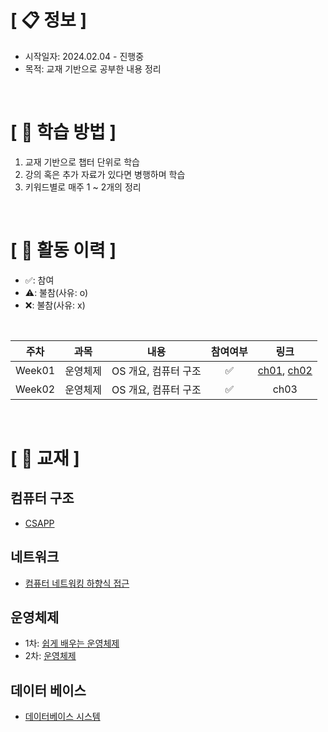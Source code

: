 # **[ 📋 정보 ]**
- 시작일자: 2024.02.04 - 진행중
- 목적: 교재 기반으로 공부한 내용 정리
</br>

# **[ 📝 학습 방법 ]**
1. 교재 기반으로 챕터 단위로 학습
2. 강의 혹은 추가 자료가 있다면 병행하며 학습
3. 키워드별로 매주 1 ~ 2개의 정리
</br>

# **[ 📑 활동 이력 ]**
- ✅: 참여
- ⚠️: 불참(사유: o)
- ❌: 불참(사유: x)
</br>

|주차|과목|내용|참여여부|링크|
|---|:---:|:---:|:---:|:---:|
|Week01|운영체제|OS 개요, 컴퓨터 구조|✅|[ch01](https://github.com/nashs789/Book-Study/blob/main/Operating%20System(OS)/Week01-Chapter01.md), [ch02](https://github.com/nashs789/Book-Study/blob/main/Operating%20System(OS)/Week02-Chapter01.md)|
|Week02|운영체제|OS 개요, 컴퓨터 구조|✅|ch03|
</br>

# **[ 📖 교재 ]**
## 컴퓨터 구조
- [CSAPP](https://product.kyobobook.co.kr/detail/S000001868716)
## 네트워크
- [컴퓨터 네트워킹 하향식 접근](https://www.aladin.co.kr/shop/wproduct.aspx?ItemId=300406950)
## 운영체제
- 1차: [쉽게 배우는 운영체제](https://www.aladin.co.kr/shop/wproduct.aspx?ItemId=309137993)
- 2차: [운영체제](https://www.aladin.co.kr/shop/wproduct.aspx?ItemId=235360651)
## 데이터 베이스
- [데이터베이스 시스템](https://product.kyobobook.co.kr/detail/S000001732315)
